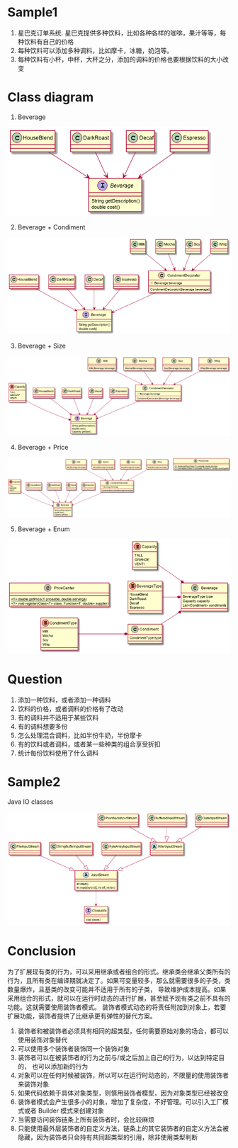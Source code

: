 # Sample1

1. 星巴克订单系统. 星巴克提供多种饮料，比如各种各样的咖啡，果汁等等，每种饮料有自己的价格
2. 每种饮料可以添加多种调料，比如摩卡，冰糖，奶泡等。
3. 每种饮料有小杯，中杯，大杯之分，添加的调料的价格也要根据饮料的大小改变


# Class diagram

1. Beverage

![](image/beverage.png)

2. Beverage + Condiment

![](image/beverage_decorator.png)

3. Beverage + Size

![](image/beverage_size.png)

4. Beverage + Price

![](image/beverage_price.png)

5. Beverage + Enum

![](image/beverage_enum.png)

# Question

1. 添加一种饮料，或者添加一种调料
2. 饮料的价格，或者调料的价格有了改动
3. 有的调料并不适用于某些饮料
4. 有的调料想要多份
5. 怎么处理混合调料，比如半份牛奶，半份摩卡
6. 有的饮料或者调料，或者某一些种类的组合享受折扣
7. 统计每份饮料使用了什么调料

# Sample2

Java IO classes

![](image/java-io.png)

# Conclusion

为了扩展现有类的行为，可以采用继承或者组合的形式。继承类会继承父类所有的行为，且所有类在编译期就决定了。如果可变量较多，那么就需要很多的子类，类数量爆炸，且基类的改变可能并不适用于所有的子类， 导致维护成本提高。如果采用组合的形式，就可以在运行时动态的进行扩展，甚至赋予现有类之前不具有的功能。这就需要使用装饰者模式。
装饰者模式动态的将责任附加到对象上，若要扩展功能，装饰者提供了比继承更有弹性的替代方案。
1. 装饰者和被装饰者必须具有相同的超类型，任何需要原始对象的场合，都可以使用装饰对象替代
2. 可以使用多个装饰者装饰同一个装饰对象
3. 装饰者可以在被装饰者的行为之前与/或之后加上自己的行为，以达到特定目的， 也可以添加新的行为
4. 对象可以在任何时候被装饰，所以可以在运行时动态的，不限量的使用装饰者来装饰对象
5. 如果代码依赖于具体对象类型，则慎用装饰者模型，因为对象类型已经被改变
6. 装饰者模式会产生很多小的对象，增加了复杂度，不好管理。可以引入工厂模式或者 Builder 模式来创建对象
7. 当需要访问装饰链条上所有装饰者时，会比较麻烦
8. 只能使用最外层装饰者的自定义方法，链条上的其它装饰者的自定义方法会被隐藏，因为装饰者只会持有共同超类型的引用，除非使用类型判断
